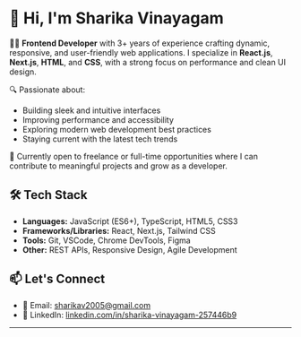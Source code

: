 # 👋 Hi, I'm Sharika Vinayagam

👨‍💻 **Frontend Developer** with 3+ years of experience crafting dynamic, responsive, and user-friendly web applications. I specialize in **React.js**, **Next.js**, **HTML**, and **CSS**, with a strong focus on performance and clean UI design.

🔍 Passionate about:
- Building sleek and intuitive interfaces
- Improving performance and accessibility
- Exploring modern web development best practices
- Staying current with the latest tech trends

💼 Currently open to freelance or full-time opportunities where I can contribute to meaningful projects and grow as a developer.

## 🛠 Tech Stack
- **Languages:** JavaScript (ES6+), TypeScript, HTML5, CSS3
- **Frameworks/Libraries:** React, Next.js, Tailwind CSS
- **Tools:** Git, VSCode, Chrome DevTools, Figma
- **Other:** REST APIs, Responsive Design, Agile Development

## 📫 Let's Connect
- 📧 Email: [sharikav2005@gmail.com](mailto:sharikav2005@gmail.com)
- 💼 LinkedIn: [linkedin.com/in/sharika-vinayagam-257446b9](https://www.linkedin.com/in/sharika-vinayagam-257446b9)

---

<!---
sharika-spec/sharika-spec is a ✨ special ✨ repository because its `README.md` (this file) appears on your GitHub profile.
You can click the Preview link to take a look at your changes.
--->
